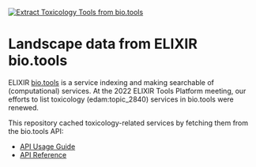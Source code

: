 [![Extract Toxicology Tools from bio.tools](https://github.com/h2020-sbd4nano/sbd-data-elixir-biotools/actions/workflows/extract.yml/badge.svg)](https://github.com/h2020-sbd4nano/sbd-data-elixir-biotools/actions/workflows/extract.yml)

# Landscape data from ELIXIR bio.tools

ELIXIR [bio.tools](bio.tools) is a service indexing and making searchable of (computational) services.
At the 2022 ELIXIR Tools Platform meeting, our efforts to list toxicology (edam:topic_2840) services in bio.tools were
renewed.

This repository cached toxicology-related services by fetching them from the bio.tools API:

* [API Usage Guide](https://biotools.readthedocs.io/en/latest/api_usage_guide.html)
* [API Reference](https://biotools.readthedocs.io/en/latest/api_reference.html)
